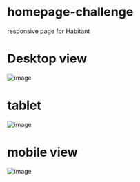 # homepage-challenge
responsive page for Habitant
# Desktop view
![image](https://user-images.githubusercontent.com/49193533/174493856-87de30c5-2c8f-47d0-93e4-459f8ce21782.png)
# tablet 
![image](https://user-images.githubusercontent.com/49193533/174493888-60ee5e6e-b104-421c-bc5a-5a132978b43d.png)
# mobile view
![image](https://user-images.githubusercontent.com/49193533/174493904-65473738-8c38-43ad-9194-3fef62405d91.png)
